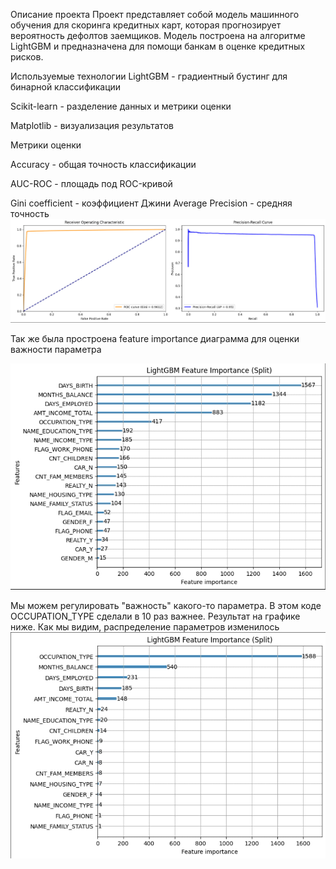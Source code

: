 Описание проекта
Проект представляет собой модель машинного обучения для скоринга кредитных карт, которая прогнозирует вероятность дефолтов заемщиков. Модель построена на алгоритме LightGBM и предназначена для помощи банкам в оценке кредитных рисков.

Используемые технологии
LightGBM - градиентный бустинг для бинарной классификации

Scikit-learn - разделение данных и метрики оценки

Matplotlib - визуализация результатов




Метрики оценки

Accuracy - общая точность классификации

AUC-ROC - площадь под ROC-кривой

Gini coefficient - коэффициент Джини
Average Precision - средняя точность
![метрики](foto/metr.jpg)



Так же была простроена feature importance диаграмма для оценки важности параметра

![feature importance диаграмма](foto/feature1.jpg)



Мы можем регулировать "важность" какого-то параметра. В этом коде  OCCUPATION_TYPE сделали в 10 раз важнее. Результат на графике ниже. Как мы видим, распределение параметров изменилось
![feature importance диаграмма](foto/feature2.jpg)
